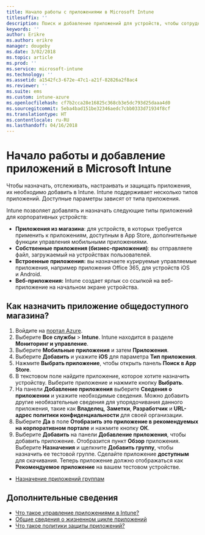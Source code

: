```yaml
---
title: Начало работы с приложениями в Microsoft Intune
titlesuffix: ''
description: Поиск и добавление приложений для устройств, чтобы сотрудники могли реализовывать поставленные задачи.
keywords: ''
author: Erikre
ms.author: erikre
manager: dougeby
ms.date: 3/02/2018
ms.topic: article
ms.prod: ''
ms.service: microsoft-intune
ms.technology: ''
ms.assetid: a1542fc3-672e-47c1-a21f-82826a2f8ac4
ms.reviewer: ''
ms.suite: ems
ms.custom: intune-azure
ms.openlocfilehash: cf7b2cca28e16825c368cb3e5dc793d25daaa4d0
ms.sourcegitcommit: 5eba4bad151be32346aedc7cbb0333d71934f8cf
ms.translationtype: HT
ms.contentlocale: ru-RU
ms.lasthandoff: 04/16/2018
---
```

# <a name="get-started-with-adding-apps-in-microsoft-intune"></a>Начало работы и добавление приложений в Microsoft Intune

Чтобы назначать, отслеживать, настраивать и защищать приложения, их необходимо добавить в Intune. Intune поддерживает несколько типов приложений. Доступные параметры зависят от типа приложения.

Intune позволяет добавлять и назначать следующие типы приложений для корпоративных устройств:
- **Приложения из магазина**: для устройств, в которых требуется применить к приложениям, доступным в App Store, дополнительные функции управления мобильными приложениями.
- **Собственные приложения (бизнес-приложения)**: вы отправляете файл, загружаемый на устройствах пользователей.
- **Встроенные приложения:** вы назначаете курируемые управляемые приложения, например приложения Office 365, для устройств iOS и Android.
- **Веб-приложения:** Intune создает ярлык со ссылкой на веб-приложение на начальном экране устройства.

## <a name="how-do-i-assign-a-public-store-app"></a>Как назначить приложение общедоступного магазина?

1. Войдите на [портал Azure](https://portal.azure.com).
2. Выберите **Все службы** > **Intune**. Intune находится в разделе **Мониторинг и управление**.
3. Выберите **Мобильные приложения** и затем **Приложения**.
4. Выберите **Добавить** и укажите **iOS** для параметра **Тип приложения**.
5. Нажмите **Выбрать приложение**, чтобы открыть панель **Поиск в App Store**.
6. В текстовом поле найдите приложение, которое хотите назначить устройству. Выберите приложение и нажмите кнопку **Выбрать**.
7. На панели **Добавление приложения** выберите **Сведения о приложении** и укажите необходимые сведения. Можно добавить другие необязательные сведения для упорядочивания данного приложения, такие как **Владелец**, **Заметки**, **Разработчик** и **URL-адрес политики конфиденциальности** для своей организации.
8. Выберите **Да** в поле **Отобразить это приложение в рекомендуемых на корпоративном портале** и нажмите кнопку **ОК**.
9. Выберите **Добавить** на панели **Добавление приложения**, чтобы добавить приложение. Отобразится пункт **Обзор** приложения. Выберите **Назначения** и щелкните **Добавить группу**, чтобы назначить ее тестовой группе. Сделайте приложение **доступным** для скачивания. Теперь приложение должно отображаться как **Рекомендуемое приложение** на вашем тестовом устройстве.


- [Назначение приложений группам](apps-deploy.md)

## <a name="learn-more"></a>Дополнительные сведения

* [Что такое управление приложениями в Intune?](app-management.md)
* [Общие сведения о жизненном цикле приложений](app-lifecycle.md)
* [Что такое политики защиты приложений?](app-protection-policy.md)
